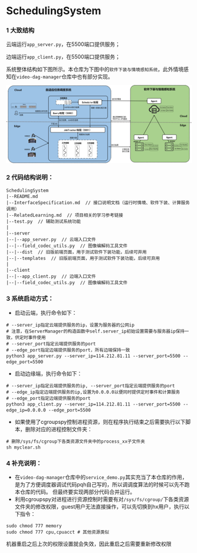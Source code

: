 # SchedulingSystem
### 1 大致结构
云端运行`app_server.py`，在5500端口提供服务；

边端运行`app_client.py`，在5500端口提供服务；

系统整体结构如下图所示。本仓库为下图中的`软件下装与情境感知系统`，此外情境感知在`video-dag-manager`仓库中也有部分实现。

![queue_manager和job_manager线程模型](./img/SystemStructure.png)

### 2 代码结构说明：
```
SchedulingSystem
|--README.md
|--InterfaceSpecification.md  // 接口说明文档（运行时情境、软件下装、计算服务调用）
|--RelatedLearning.md  // 项目相关的学习参考链接
|--test.py  // 辅助测试系统功能
|
|--server
|--|--app_server.py  // 云端入口文件
|--|--field_codec_utils.py  // 图像编解码工具文件
|--|--dist  // 旧版前端页面，用于测试软件下装功能，后续可弃用
|--|--templates  // 旧版前端页面，用于测试软件下装功能，后续可弃用
|
|--client
|--|--app_client.py  // 边端入口文件
|--|--field_codec_utils.py  // 图像编解码工具文件
```
### 3 系统启动方式：
* 启动云端，执行命令如下：
```shell
# --server_ip指定云端提供服务的ip，设置为服务器的公网ip
# 注意，在ServerManager的构造函数中self.server_ip初始设置需要与服务器ip保持一致，供定时事件使用
# --server_port指定云端提供服务的port
# --edge_port指定边端提供服务的port，所有边端保持一致
python3 app_server.py --server_ip=114.212.81.11 --server_port=5500 --edge_port=5500
```
* 启动边缘端，执行命令如下：
```shell
# --server_ip指定云端提供服务的ip, --server_port指定云端提供服务的port
# --edge_ip指定边端提供服务的ip,设置为0.0.0.0以便同时提供定时事件和计算服务
# --edge_port指定边端提供服务的port
python3 app_client.py --server_ip=114.212.81.11 --server_port=5500 --edge_ip=0.0.0.0 --edge_port=5500
```
* 如果使用了cgroupspy控制进程资源，则在程序执行结束之后需要执行以下脚本，删除对应的进程控制文件夹：
```shell
# 删除/sys/fs/cgroup下各类资源文件夹中的process_xx子文件夹
sh myclear.sh
```
### 4 补充说明：
* 在`video-dag-manager`仓库中的`service_demo.py`其实充当了本仓库的作用，是为了方便调度器调试代码pqh自己写的，所以调调度算法的时候可以先不跑本仓库的代码。
但最终要实现两部分代码合并运行。
* 利用cgroupspy对进程进行资源控制时需要有对`/sys/fs/cgroup/`下各类资源文件夹的修改权限，guest用户无法直接操作，可以先切换到hx用户，执行以下指令：
```shell
sudo chmod 777 memory
sudo chmod 777 cpu,cpuacct # 其他资源类似
```
机器重启之后上次的权限设置就会失效，因此重启之后需要重新修改权限




